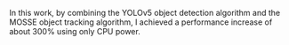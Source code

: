 In this work, by combining the YOLOv5 object detection algorithm and the MOSSE object tracking algorithm, I achieved a performance increase of about 300% using only CPU power.


